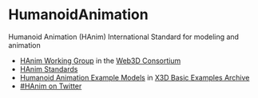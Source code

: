 # HumanoidAnimation
Humanoid Animation (HAnim) International Standard for modeling and animation

* [HAnim Working Group](http://www.web3D.org/working-groups/humanoid-animation-h-anim) in the [Web3D Consortium](http://www.web3D.org)
* [HAnim Standards](http://www.web3d.org/standards/h-anim)
* [Humanoid Animation Example Models](http://www.web3d.org/x3d/content/examples/Basic/HumanoidAnimation) in [X3D Basic Examples Archive](http://www.web3d.org/x3d/content/examples/Basic)
* [#HAnim on Twitter](http://twitter.com/#HAnim)
